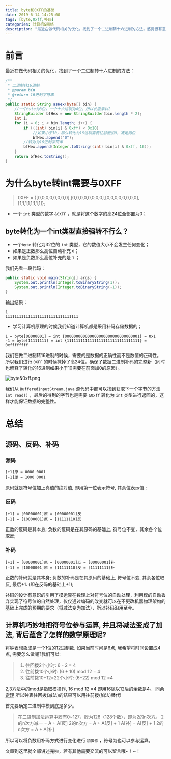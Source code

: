 ```yaml
---
title: byte和0XFF的基础
date: 2019-6-14 14:25:00
tags: [byte,0xff,补码]
categories: 计算机&网络
description: "最近在做代码相关的优化，找到了一个二进制转十六进制的方法。感觉很有意思找回了一部分还给老师的知识~！~！ "
---
```


# 前言
最近在做代码相关的优化，找到了一个二进制转十六进制的方法：

```java
/**
 * 二进制转16进制
 * @param bin
 * @return 16进制字符串
 */
public static String asHex(byte[] bin) {
    //一个byte为8位，一个十六进制为4位，所以长度乘以2
    StringBuilder bfHex = new StringBuilder(bin.length * 2);
    int i;
    for (i = 0; i < bin.length; i++) {
        if (((int) bin[i] & 0xff) < 0x10)
            //如果小于10，那么转化为16进制需要往前面加0，凑足两位
            bfHex.append("0");
        //转为为16进制字符串
        bfHex.append(Integer.toString((int) bin[i] & 0xff, 16));
    }
    return bfHex.toString();
}
```

# 为什么byte转int需要与0XFF

> 0XFF = {[0,0,0,0,0,0,0,0],[0,0,0,0,0,0,0,0],[0,0,0,0,0,0,0,0],[1,1,1,1,1,1,1,1]};

- 一个 `int` 类型的数字 `&0XFF` ，就是将这个数字的高24位全部置为0；

##  byte转化为一个int类型直接强转不行么？

- 一个`byte` 转化为32位的 `int` 类型，它的数值大小不会发生任何变化；
- 如果是正数那么高位自动补充 `0`；
- 如果是负数那么高位补充的是 `1` ；

我们先看一段代码：

```java
public static void main(String[] args) {
    System.out.println(Integer.toBinaryString(1));
    System.out.println(Integer.toBinaryString(-1));
}
```

输出结果：

```
1
11111111111111111111111111111111
```

- 学习计算机原理的时候我们知道计算机都是采用补码存储数据的；

```
1 = byte[00000001] = int {000000000000000000000000000000001} = 0x1
-1 = byte[11111111] = int {11111111111111111111111111111111} = 0xffffffff
```

我们在做二进制转16进制的时候，需要的是数据的正确性而不是数值的正确性。所以我们进行 `0XFF` 的时候抹掉了高24位，确保了数据二进制补码的完整新（同时也解释了转化的16进制如果小于10需要在前面加0的原因）。

![byte&0xff.png](https://upload-images.jianshu.io/upload_images/1319879-c6e40d69e7d6c673.png?imageMogr2/auto-orient/strip%7CimageView2/2/w/1240)

我们从 `BufferedInputStream.java` 源代码中都可以找到获取下一个字节的方法 `int read()` ，最后的得到的字节也是需要 `&0xff` 转化为 `int` 类型进行返回的，这样才能保证数据的完整性。

# 总结

## 源码、反码、补码

### 源码

```
[+1]原 = 0000 0001
[-1]原 = 1000 0001
```

原码就是符号位加上真值的绝对值, 即用第一位表示符号, 其余位表示值.;

### 反码

```
[+1] = [00000001]原 = [00000001]反
[-1] = [10000001]原 = [11111110]反
```

正数的反码是其本身;
负数的反码是在其原码的基础上, 符号位不变，其余各个位取反;

### 补码

```
[+1] = [00000001]原 = [00000001]反 = [00000001]补
[-1] = [10000001]原 = [11111110]反 = [11111111]补
```

正数的补码就是其本身;
负数的补码是在其原码的基础上, 符号位不变, 其余各位取反, 最后+1. (即在反码的基础上+1);

补码的设计有意识的引用了模运算在数理上对符号位的自动处理，利用模的自动丢弃实现了符号位的自然处理，仅仅通过编码的改变就可以在不更改机器物理架构的基础上完成的预期的要求（将减法变为加法），所以补码沿用至今。

## 计算机巧妙地把符号位参与运算, 并且将减法变成了加法, 背后蕴含了怎样的数学原理呢?

将钟表想象成是一个1位的12进制数. 如果当前时间是6点, 我希望将时间设置成4点, 需要怎么做呢?我们可以:

> 1. 往回拨2个小时: 6 - 2 = 4
> 2. 往前拨10个小时: (6 + 10) mod 12 = 4
> 3. 往前拨10+12=22个小时: (6+22) mod 12 =4

2,3方法中的mod是指取模操作, 16 mod 12 =4 即用16除以12后的余数是4。 [同余定理](https://baike.baidu.com/item/%E5%90%8C%E4%BD%99%E5%AE%9A%E7%90%86/1212360?fromtitle=%E5%90%8C%E4%BD%99&fromid=1432545)
所以钟表往回拨(减法)的结果可以用往前拨(加法)替代!

首先要确定二进制中模到底是多少。

> 在二进制加法运算中膜有0~127，膜为128（128个数），即为2的n次方。
> 2的n次方减一 = A + A[反]
> 2的n次方 = A + A[反] + 1
> A[补] = A[反] + 1
> 2的n次方 = A + A[补]

所以可以将负数用补码方式进行变化进行 `加操作` ，符号为也可以参与运算。

文章到这里就全部讲述完啦，若有其他需要交流的可以留言哦~！~！